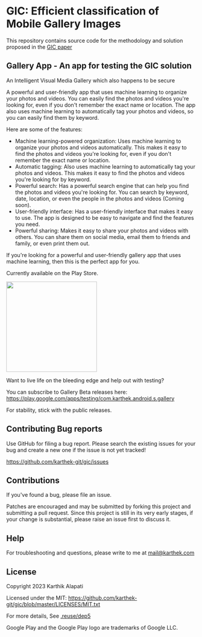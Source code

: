 # GIC: Efficient classification of Mobile Gallery Images

This repository contains source code for the methodology and solution proposed in the [GIC paper](https://gicpaper.karthek.com)


## Gallery App - An app for testing the GIC solution

An Intelligent Visual Media Gallery which also happens to be secure

A powerful and user-friendly app that uses machine learning to organize your photos and videos. You can easily find the photos and videos you're looking for, even if you don't remember the exact name or location. The app also uses machine learning to automatically tag your photos and videos, so you can easily find them by keyword.

Here are some of the features:

* Machine learning-powered organization: Uses machine learning to organize your photos and videos automatically. This makes it easy to find the photos and videos you're looking for, even if you don't remember the exact name or location.
* Automatic tagging: Also uses machine learning to automatically tag your photos and videos. This makes it easy to find the photos and videos you're looking for by keyword.
* Powerful search: Has a powerful search engine that can help you find the photos and videos you're looking for. You can search by keyword, date, location, or even the people in the photos and videos (Coming soon).
* User-friendly interface: Has a user-friendly interface that makes it easy to use. The app is designed to be easy to navigate and find the features you need.
* Powerful sharing: Makes it easy to share your photos and videos with others. You can share them on social media, email them to friends and family, or even print them out.

If you're looking for a powerful and user-friendly gallery app that uses machine learning, then this is the perfect app for you.

Currently available on the Play Store.

<a href="https://play.google.com/store/apps/details?id=com.karthek.android.s.gallery" target="_blank">
<img src="https://play.google.com/intl/en_gb/badges/static/images/badges/en_badge_web_generic.png" width=240 />
</a>

Want to live life on the bleeding edge and help out with testing?

You can subscribe to Gallery Beta releases here:
https://play.google.com/apps/testing/com.karthek.android.s.gallery

For stability, stick with the public releases.



## Contributing Bug reports

Use GitHub for filing a bug report.
Please search the existing issues for your bug and create a new one if the issue is not yet tracked!

https://github.com/karthek-git/gic/issues


## Contributions

If you've found a bug, please file an issue.

Patches are encouraged and may be submitted by forking this project and
submitting a pull request. Since this project is still in its very early stages,
if your change is substantial, please raise an issue first to discuss it.

## Help

For troubleshooting and questions, please write to me at mail@karthek.com

## License

Copyright 2023 Karthik Alapati

Licensed under the MIT: https://github.com/karthek-git/gic/blob/master/LICENSES/MIT.txt

For more details, See [.reuse/dep5](https://github.com/karthek-git/gic/blob/master/.reuse/dep5)

Google Play and the Google Play logo are trademarks of Google LLC.
